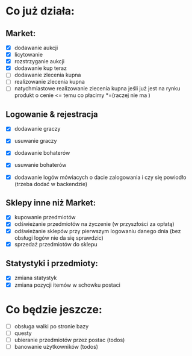 # Co już działa:

## Market:
- [x] dodawanie aukcji
- [x] licytowanie
- [x] rozstrzyganie aukcji
- [x] dodawanie kup teraz
- [ ] dodawanie zlecenia kupna
- [ ] realizowanie zlecenia kupna
- [ ] natychmiastowe realizowanie zlecenia kupna jeśli już jest na rynku produkt o cenie <= temu co płacimy *=(raczej
  nie ma )

## Logowanie & rejestracja
- [x] dodawanie graczy
- [x] usuwanie graczy
- [x] dodawanie bohaterów
- [x] usuwanie bohaterów
- [x] dodawanie logów mówiacych o dacie zalogowania i czy się powiodło (trzeba dodać w backendzie) 


## Sklepy inne niż Market:
- [x] kupowanie przedmiotów
- [x] odświeżanie przedmiotów na życzenie (w przyszłości za opłatą)
- [x] odświeżanie sklepów przy pierwszym logowaniu danego dnia (bez obsługi logów nie da się sprawdzic)
- [x] sprzedaż przedmiotów do sklepu

## Statystyki i przedmioty:
- [x] zmiana statystyk
- [x] zmiana pozycji itemów w schowku postaci

# Co będzie jeszcze:
- [ ] obsługa walki po stronie bazy
- [ ] questy
- [ ] ubieranie przedmiotów przez postac (todos)
- [ ] banowanie użytkowników (todos)
